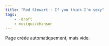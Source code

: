 ```yaml
---
title: "Rod Stewart - If you think I'm sexy"
tags:
    - -draft
    - musique/chanson
---
```


Page créée automatiquement, mais vide.
